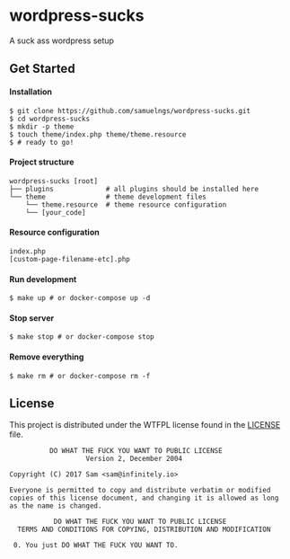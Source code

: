 # wordpress-sucks
A suck ass wordpress setup

## Get Started

#### Installation
```
$ git clone https://github.com/samuelngs/wordpress-sucks.git
$ cd wordpress-sucks
$ mkdir -p theme
$ touch theme/index.php theme/theme.resource
$ # ready to go!
```

#### Project structure
```
wordpress-sucks [root]
├── plugins				# all plugins should be installed here
└── theme				# theme development files
    └── theme.resource	# theme resource configuration
    └── [your_code]
```

#### Resource configuration
```
index.php
[custom-page-filename-etc].php
```

#### Run development
```
$ make up # or docker-compose up -d
```

#### Stop server
```
$ make stop # or docker-compose stop
```

#### Remove everything
```
$ make rm # or docker-compose rm -f
```

## License

This project is distributed under the WTFPL license found in the [LICENSE](./LICENSE) file.

```
          DO WHAT THE FUCK YOU WANT TO PUBLIC LICENSE
                   Version 2, December 2004

Copyright (C) 2017 Sam <sam@infinitely.io>

Everyone is permitted to copy and distribute verbatim or modified
copies of this license document, and changing it is allowed as long
as the name is changed.

           DO WHAT THE FUCK YOU WANT TO PUBLIC LICENSE
  TERMS AND CONDITIONS FOR COPYING, DISTRIBUTION AND MODIFICATION

 0. You just DO WHAT THE FUCK YOU WANT TO.
```

